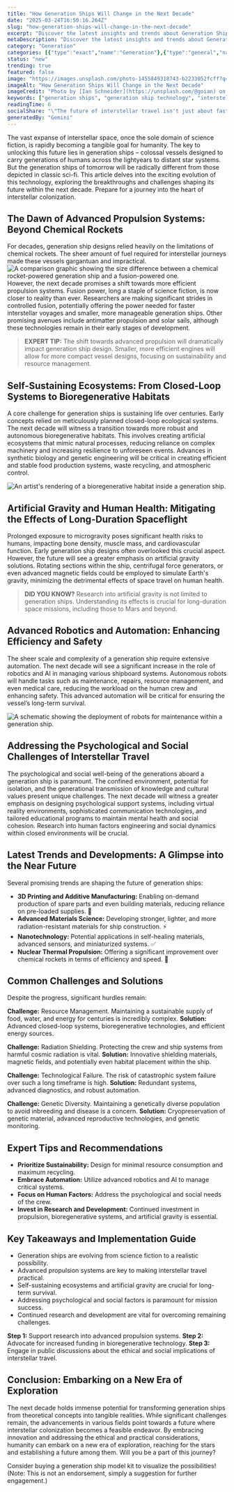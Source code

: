 ```yaml
---
title: "How Generation Ships Will Change in the Next Decade"
date: "2025-03-24T16:50:16.264Z"
slug: "how-generation-ships-will-change-in-the-next-decade"
excerpt: "Discover the latest insights and trends about Generation Ships. This comprehensive guide covers everything you need to know about Generation Ships in 2025."
metaDescription: "Discover the latest insights and trends about Generation Ships. This comprehensive guide covers everything you need to know about Generation Ships in 2025."
category: "Generation"
categories: [{"type":"exact","name":"Generation"},{"type":"general","name":"Space Exploration"},{"type":"medium","name":"Life Support Systems"},{"type":"specific","name":"Closed-Loop Ecology"},{"type":"niche","name":"Waste Recycling"}]
status: "new"
trending: true
featured: false
image: "https://images.unsplash.com/photo-1455849318743-b2233052fcff?q=85&w=1200&fit=max&fm=webp&auto=compress"
imageAlt: "How Generation Ships Will Change in the Next Decade"
imageCredit: "Photo by [Ian Schneider](https://unsplash.com/@goian) on Unsplash"
keywords: ["generation ships", "generation ship technology", "interstellar travel generation ships", "how generation ships work", "generation ship colonization", "best generation ship sci-fi books", "generation ship design", "buy generation ship model kit", "problems with generation ship concept", "future of interstellar travel generation ships"]
readingTime: 6
socialShare: "\"The future of interstellar travel isn't just about faster rockets; it's about building self-sustaining worlds in space.  The next generation of generation ships will be less about machines and more about creating thriving, resilient ecosystems.\""
generatedBy: "Gemini"
---
```




The vast expanse of interstellar space, once the sole domain of science fiction, is rapidly becoming a tangible goal for humanity.  The key to unlocking this future lies in generation ships – colossal vessels designed to carry generations of humans across the lightyears to distant star systems.  But the generation ships of tomorrow will be radically different from those depicted in classic sci-fi. This article delves into the exciting evolution of this technology, exploring the breakthroughs and challenges shaping its future within the next decade.  Prepare for a journey into the heart of interstellar colonization.

## The Dawn of Advanced Propulsion Systems: Beyond Chemical Rockets

For decades, generation ship designs relied heavily on the limitations of chemical rockets.  The sheer amount of fuel required for interstellar journeys made these vessels gargantuan and impractical.  ![A comparison graphic showing the size difference between a chemical rocket-powered generation ship and a fusion-powered one.](https://images.unsplash.com/photo-1451187580459-43490279c0fa?q=85&w=1200&fit=max&fm=webp&auto=compress) However, the next decade promises a shift towards more efficient propulsion systems.  Fusion power, long a staple of science fiction, is now closer to reality than ever.  Researchers are making significant strides in controlled fusion, potentially offering the power needed for faster interstellar voyages and smaller, more manageable generation ships.  Other promising avenues include antimatter propulsion and solar sails, although these technologies remain in their early stages of development.

> **EXPERT TIP:** The shift towards advanced propulsion will dramatically impact generation ship design. Smaller, more efficient engines will allow for more compact vessel designs, focusing on sustainability and resource management.

## Self-Sustaining Ecosystems: From Closed-Loop Systems to Bioregenerative Habitats

A core challenge for generation ships is sustaining life over centuries.  Early concepts relied on meticulously planned closed-loop ecological systems.  The next decade will witness a transition towards more robust and autonomous bioregenerative habitats.  This involves creating artificial ecosystems that mimic natural processes, reducing reliance on complex machinery and increasing resilience to unforeseen events.  Advances in synthetic biology and genetic engineering will be critical in creating efficient and stable food production systems, waste recycling, and atmospheric control.

![An artist's rendering of a bioregenerative habitat inside a generation ship.](https://images.unsplash.com/photo-1484417894907-623942c8ee29?q=85&w=1200&fit=max&fm=webp&auto=compress)

## Artificial Gravity and Human Health: Mitigating the Effects of Long-Duration Spaceflight

Prolonged exposure to microgravity poses significant health risks to humans, impacting bone density, muscle mass, and cardiovascular function.  Early generation ship designs often overlooked this crucial aspect.  However, the future will see a greater emphasis on artificial gravity solutions.  Rotating sections within the ship, centrifugal force generators, or even advanced magnetic fields could be employed to simulate Earth's gravity, minimizing the detrimental effects of space travel on human health.

> **DID YOU KNOW?** Research into artificial gravity is not limited to generation ships.  Understanding its effects is crucial for long-duration space missions, including those to Mars and beyond.

## Advanced Robotics and Automation: Enhancing Efficiency and Safety

The sheer scale and complexity of a generation ship require extensive automation.  The next decade will see a significant increase in the role of robotics and AI in managing various shipboard systems.  Autonomous robots will handle tasks such as maintenance, repairs, resource management, and even medical care, reducing the workload on the human crew and enhancing safety.  This advanced automation will be critical for ensuring the vessel’s long-term survival.

![A schematic showing the deployment of robots for maintenance within a generation ship.](https://images.unsplash.com/photo-1517976487492-5750f3195933?q=85&w=1200&fit=max&fm=webp&auto=compress)

## Addressing the Psychological and Social Challenges of Interstellar Travel

The psychological and social well-being of the generations aboard a generation ship is paramount.  The confined environment, potential for isolation, and the generational transmission of knowledge and cultural values present unique challenges.  The next decade will witness a greater emphasis on designing psychological support systems, including virtual reality environments, sophisticated communication technologies, and tailored educational programs to maintain mental health and social cohesion.  Research into human factors engineering and social dynamics within closed environments will be crucial.

## Latest Trends and Developments: A Glimpse into the Near Future

Several promising trends are shaping the future of generation ships:

* **3D Printing and Additive Manufacturing:**  Enabling on-demand production of spare parts and even building materials, reducing reliance on pre-loaded supplies. 🔑
* **Advanced Materials Science:**  Developing stronger, lighter, and more radiation-resistant materials for ship construction. ⚡
* **Nanotechnology:**  Potential applications in self-healing materials, advanced sensors, and miniaturized systems. ✅
* **Nuclear Thermal Propulsion:** Offering a significant improvement over chemical rockets in terms of efficiency and speed. 🚀

## Common Challenges and Solutions

Despite the progress, significant hurdles remain:

**Challenge:**  Resource Management.  Maintaining a sustainable supply of food, water, and energy for centuries is incredibly complex.
**Solution:**  Advanced closed-loop systems, bioregenerative technologies, and efficient energy sources.

**Challenge:**  Radiation Shielding. Protecting the crew and ship systems from harmful cosmic radiation is vital.
**Solution:**  Innovative shielding materials, magnetic fields, and potentially even habitat placement within the ship.

**Challenge:**  Technological Failure.  The risk of catastrophic system failure over such a long timeframe is high.
**Solution:**  Redundant systems, advanced diagnostics, and robust automation.

**Challenge:**  Genetic Diversity.  Maintaining a genetically diverse population to avoid inbreeding and disease is a concern.
**Solution:**  Cryopreservation of genetic material, advanced reproductive technologies, and genetic monitoring.

## Expert Tips and Recommendations

* **Prioritize Sustainability:**  Design for minimal resource consumption and maximum recycling.
* **Embrace Automation:**  Utilize advanced robotics and AI to manage critical systems.
* **Focus on Human Factors:**  Address the psychological and social needs of the crew.
* **Invest in Research and Development:**  Continued investment in propulsion, bioregenerative systems, and artificial gravity is essential.

## Key Takeaways and Implementation Guide

* Generation ships are evolving from science fiction to a realistic possibility.
* Advanced propulsion systems are key to making interstellar travel practical.
* Self-sustaining ecosystems and artificial gravity are crucial for long-term survival.
* Addressing psychological and social factors is paramount for mission success.
* Continued research and development are vital for overcoming remaining challenges.

**Step 1:** Support research into advanced propulsion systems.
**Step 2:** Advocate for increased funding in bioregenerative technology.
**Step 3:** Engage in public discussions about the ethical and social implications of interstellar travel.

## Conclusion: Embarking on a New Era of Exploration

The next decade holds immense potential for transforming generation ships from theoretical concepts into tangible realities.  While significant challenges remain, the advancements in various fields point towards a future where interstellar colonization becomes a feasible endeavor. By embracing innovation and addressing the ethical and practical considerations, humanity can embark on a new era of exploration, reaching for the stars and establishing a future among them.  Will you be a part of this journey?



  Consider buying a generation ship model kit to visualize the possibilities!  (Note: This is not an endorsement, simply a suggestion for further engagement.)
